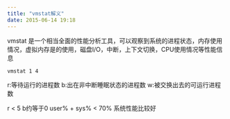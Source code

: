 ```yaml
---
title: "vmstat解义"
date: 2015-06-14 19:18
---
```


vmstat 是一个相当全面的性能分析工具，可以观察到系统的进程状态，内存使用情况，虚拟内存是的使用，磁盘I/O，中断，上下文切换，CPU使用情况等性能信息

```
vmstat 1 4
```

r:等待运行的进程数
b:出在非中断睡眠状态的进程数
w:被交换出去的可运行进程数

r < 5 b约等于0
user% + sys% < 70% 系统性能比较好

